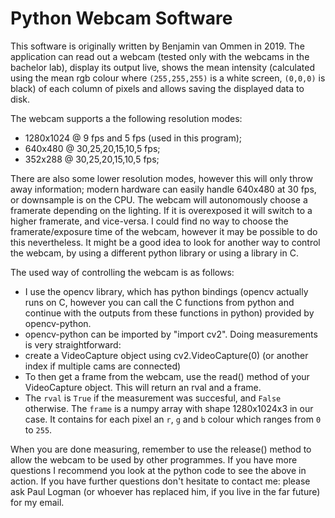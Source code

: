 # Python Webcam Software
This software is originally written by Benjamin van Ommen in 2019. The application can read out a webcam (tested only with the webcams in the bachelor lab), display its output live, shows the mean intensity (calculated using the mean rgb colour where `(255,255,255)` is a white screen, `(0,0,0)` is black)
of each column of pixels and allows saving the displayed data to disk.

The webcam supports a the following resolution modes:
 - 1280x1024 @ 9 fps and 5 fps (used in this program);
 - 640x480 @ 30,25,20,15,10,5 fps;
 - 352x288 @ 30,25,20,15,10,5 fps;

There are also some lower resolution modes, however this will only throw away information; modern hardware can easily handle 640x480 at 30 fps, or downsample is on the CPU. The webcam will autonomously choose a framerate depending on the lighting. If it is overexposed it will switch to a higher framerate, and vice-versa. I could find no way to choose the framerate/exposure time of the webcam, however it may be possible to do this nevertheless. It might be a good idea to look for another
way to control the webcam, by using a different python library or using a library in C.

The used way of controlling the webcam is as follows:
 - I use the opencv library, which has python bindings (opencv actually runs on C, however you can call the C functions from python and continue with the outputs from these functions in python) provided by opencv-python.
 - opencv-python can be imported by "import cv2".
Doing measurements is very straightforward: 
 - create a VideoCapture object using cv2.VideoCapture(0) (or another index if multiple cams are connected)
 - To then get a frame from the webcam, use the read() method of your VideoCapture object. This will return an rval and a frame.
 - The `rval` is `True` if the measurement was succesful, and `False` otherwise. The `frame` is a numpy array with shape 1280x1024x3 in our case. It contains for each pixel an `r`, `g` and `b` colour which ranges from `0` to `255`.

When you are done measuring, remember to use the release() method to allow the webcam to be used by other programmes. If you have more questions I recommend you look at the python code to see the above in action. If you have further questions don't hesitate to contact me: please ask Paul Logman (or whoever has replaced him, if you live in the far future) for my email. 


